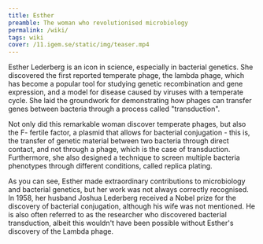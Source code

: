 ```yaml
---
title: Esther
preamble: The woman who revolutionised microbiology
permalink: /wiki/
tags: wiki
cover: /11.igem.se/static/img/teaser.mp4
---
```


Esther Lederberg is an icon in science, especially in bacterial genetics. She discovered the first reported temperate phage, the lambda phage, which has become a popular tool for studying genetic recombination and gene expression, and a model for disease caused by viruses with a temperate cycle. She laid the groundwork for demonstrating how phages can transfer genes between bacteria through a process called "transduction".

Not only did this remarkable woman discover temperate phages, but also the F- fertile factor, a plasmid that allows for bacterial conjugation - this is, the transfer of genetic material between two bacteria through direct contact, and not through a phage, which is the case of transduction. Furthermore, she also designed a technique to screen multiple bacteria phenotypes through different conditions, called replica plating.

As you can see, Esther made extraordinary contributions to microbiology and bacterial genetics, but her work was not always correctly recognised. In 1958, her husband Joshua Lederberg received a Nobel prize for the discovery of bacterial conjugation, although his wife was not mentioned. He is also often referred to as the researcher who discovered bacterial transduction, albeit this wouldn't have been possible without Esther's discovery of the Lambda phage.
